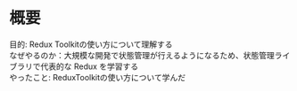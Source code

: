 # 概要

目的: Redux Toolkitの使い方について理解する<br>
なぜやるのか：大規模な開発で状態管理が行えるようになるため、状態管理ライブラリで代表的な Redux を学習する<br>
やったこと: ReduxToolkitの使い方について学んだ
